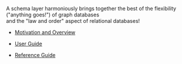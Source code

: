 A schema layer harmoniously brings together the best of the flexibility ("anything goes!") of graph databases  
and the "law and order" aspect of relational databases!


* [Motivation and Overview](https://julianspolymathexplorations.blogspot.com/2022/11/schema-graph-databases-neo4j.html)

* [User Guide](https://brainannex.org/docs/neoschema-user-guide.htm)

* [Reference Guide](https://brainannex.org/docs/neoschema.htm)
